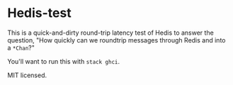 # Hedis-test

This is a quick-and-dirty round-trip latency test of Hedis to answer the question, "How quickly can we roundtrip messages through Redis and into a `*Chan`?"

You'll want to run this with `stack ghci`.

MIT licensed.
